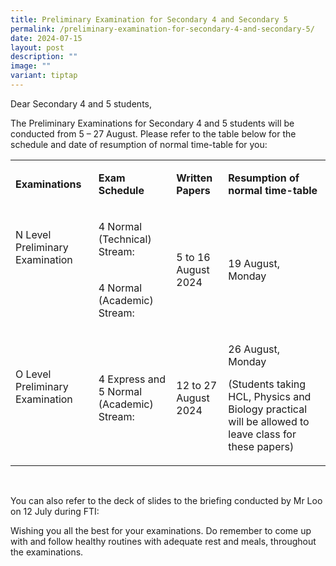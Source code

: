 ```yaml
---
title: Preliminary Examination for Secondary 4 and Secondary 5
permalink: /preliminary-examination-for-secondary-4-and-secondary-5/
date: 2024-07-15
layout: post
description: ""
image: ""
variant: tiptap
---
```

<p>Dear Secondary 4 and 5 students,</p>
<p></p>
<p>The Preliminary Examinations for Secondary 4 and 5 students will be conducted
from 5 – 27 August. Please refer to the table below for the schedule and
date of resumption of normal time-table for you:
<br>
</p>
<table style="minWidth: 100px">
<colgroup>
<col>
<col>
<col>
<col>
</colgroup>
<tbody>
<tr>
<td rowspan="1" colspan="1">
<p><strong>Examinations</strong>
</p>
</td>
<td rowspan="1" colspan="1">
<p><strong>Exam Schedule</strong>
</p>
</td>
<td rowspan="1" colspan="1">
<p><strong>Written Papers</strong>
</p>
</td>
<td rowspan="1" colspan="1">
<p><strong>Resumption of normal time-table</strong>
</p>
</td>
</tr>
<tr>
<td rowspan="2" colspan="1">
<p>N Level Preliminary Examination</p>
<p>&nbsp;</p>
<p>&nbsp;</p>
</td>
<td rowspan="1" colspan="1">
<p>4 Normal (Technical) Stream:</p>
<p></p>
</td>
<td rowspan="2" colspan="1">
<p>5 to 16 August 2024</p>
</td>
<td rowspan="2" colspan="1">
<p>19 August, Monday</p>
</td>
</tr>
<tr>
<td rowspan="1" colspan="1">
<p>4 Normal (Academic) Stream:</p>
<p></p>
</td>
</tr>
<tr>
<td rowspan="1" colspan="1">
<p>O Level Preliminary Examination</p>
<p>&nbsp;</p>
</td>
<td rowspan="1" colspan="1">
<p>4 Express and 5 Normal (Academic) Stream:</p>
<p></p>
</td>
<td rowspan="1" colspan="1">
<p>12 to 27 August 2024</p>
</td>
<td rowspan="1" colspan="1">
<p>26 August, Monday</p>
<p>(Students taking HCL, Physics and Biology practical will be allowed to
leave class for these papers)</p>
</td>
</tr>
</tbody>
</table>
<p>&nbsp;</p>
<p>You can also refer to the deck of slides to the briefing conducted by
Mr Loo on 12 July during FTI:</p>
<p></p>
<p>Wishing you all the best for your examinations. Do remember to come up
with and follow healthy routines with adequate rest and meals, throughout
the examinations.</p>
<p>&nbsp;</p>
<p>&nbsp;</p>